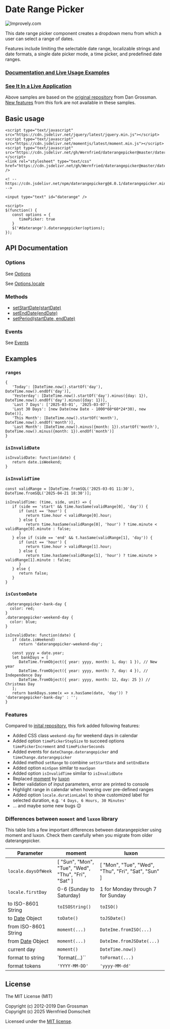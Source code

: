 # Date Range Picker

![Improvely.com](https://i.imgur.com/UTRlaar.png)

This date range picker component creates a dropdown menu from which a user can
select a range of dates.

Features include limiting the selectable date range, localizable strings and date formats,
a single date picker mode, a time picker, and predefined date ranges.

### [Documentation and Live Usage Examples](http://www.daterangepicker.com)

### [See It In a Live Application](https://awio.iljmp.com/5/drpdemogh)

Above samples are based on the [original repository](https://github.com/dangrossman/daterangepicker) from Dan Grossman. [New features](#Features) from this fork are not available in these samples.

## Basic usage
```
<script type="text/javascript" src="https://cdn.jsdelivr.net/jquery/latest/jquery.min.js"></script>
<script type="text/javascript" src="https://cdn.jsdelivr.net/momentjs/latest/moment.min.js"></script>
<script type="text/javascript" src="https://cdn.jsdelivr.net/gh/Wernfried/daterangepicker@master/daterangepicker.min.js"></script>
<link rel="stylesheet" type="text/css" href="https://cdn.jsdelivr.net/gh/Wernfried/daterangepicker@master/daterangepicker.min.css" />

<! --https://cdn.jsdelivr.net/npm/daterangepickerg@4.0.1/daterangepicker.min.js -->

<input type="text" id="daterange" />

<script>
$(function() {
   const options = {
      timePicker: true
   }
   $('#daterange').daterangepicker(options);
});

```

## API Documentation

### Options

See [Options](daterangepicker.md#Options)

See [Options.locale](daterangepicker.md#Options.Locale)

### Methods

- [setStartDate(startDate)](daterangepicker.md#DateRangePicker+setStartDate)
- [setEndDate(endDate)](daterangepicker.md#DateRangePicker+setEndDate)
- [setPeriod(startDate, endDate)](daterangepicker.md#DateRangePicker+setPeriod)

### Events

See [Events](daterangepicker.md)


## Examples
### `ranges`
<a name="options-ranges"></a>
```
{
   'Today': [DateTime.now().startOf('day'), DateTime.now().endOf('day')],
   'Yesterday': [DateTime.now().startOf('day').minus({day: 1}), DateTime.now().endOf('day').minus({day: 1})],
   'Last 7 Days': ['2025-03-01', '2025-03-07'],
   'Last 30 Days': [new Date(new Date - 1000*60*60*24*30), new Date()],
   'This Month': [DateTime.now().startOf('month'), DateTime.now().endOf('month')],
   'Last Month': [DateTime.now().minus({month: 1}).startOf('month'), DateTime.now().minus({month: 1}).endOf('month')]
}
```

### `isInvalidDate`
```
isInvalidDate: function(date) {
   return date.isWeekend;
}
```

### `isInvalidTime`
```
const validRange = [DateTime.fromSQL('2025-03-01 11:30'), DateTime.fromSQL('2025-04-21 18:30')];

isInvalidTime: (time, side, unit) => {   
   if (side == 'start' && time.hasSame(validRange[0], 'day')) {
      if (unit == 'hour') {
         return time.hour < validRange[0].hour;
      } else {
         return time.hasSame(validRange[0], 'hour') ? time.minute < validRange[0].minute : false;
      }
   } else if (side == 'end' && t.hasSame(validRange[1], 'day')) {
      if (unit == 'hour') {
         return time.hour > validRange[1].hour;
      } else {
         return time.hasSame(validRange[1], 'hour') ? time.minute > validRange[1].minute : false;
      }
   } else {
      return false;
   }
}
```

### `isCustomDate`
```
.daterangepicker-bank-day {
  color: red;
}
.daterangepicker-weekend-day {
  color: blue;
}

isInvalidDate: function(date) {
   if (date.isWeekend)
      return 'daterangepicker-weekend-day';

   const yyyy = date.year;
   let bankDays = [
      DateTime.fromObject({ year: yyyy, month: 1, day: 1 }), // New year
      DateTime.fromObject({ year: yyyy, month: 7, day: 4 }), // Independence Day
      DateTime.fromObject({ year: yyyy, month: 12, day: 25 }) // Christmas Day
   ];
   return bankDays.some(x => x.hasSame(date, 'day')) ? 'daterangepicker-bank-day' : '';
}
```
### Features
Compared to [inital repository](https://github.com/dangrossman/daterangepicker), this fork added following features:

- Added CSS class `weekend-day` for weekend days in calendar 
- Added option `timePickerStepSize` to succeed options `timePickerIncrement` and `timePickerSeconds`
- Added events for `dateChange.daterangepicker` and `timeChange.daterangepicker`
- Added method `setRange` to combine `setStartDate` and `setEndDate`
- Added option `minSpan` similar to `maxSpan`
- Added option `isInvalidTime` similar to `isInvalidDate`
- Replaced [moment](https://momentjs.com/) by [luxon](https://moment.github.io/luxon/index.html)
- Better validation of input parameters, error are printed to console
- Highlight range in calendar when hovering over pre-defined ranges
- Added option `locale.durationLabel` to show customized label for selected duration, e.g. `'4 Days, 6 Hours, 30 Minutes'` 
- ... and maybe some new bugs 😉 

### Differences between `moment` and `luxon` library
This table lists a few important differences between datarangepicker using moment and luxon. Check them carefully when you migrate from older daterangepicker.

| Parameter               | moment                                              | luxon             |
| ----------------------- | --------------------------------------------------- | ----------------- |
| `locale.daysOfWeek`     | [ "Sun", "Mon", "Tue", "Wed", "Thu", "Fri", "Sat" ] | [ "Mon", "Tue", "Wed", "Thu", "Fri", "Sat", "Sun" ] | 
| `locale.firstDay`       | 0-6 (Sunday to Saturday)                            | 1 for Monday through 7 for Sunday | 
| to ISO-8601 String      | `toISOString()`                                     | `toISO()`         | 
| to [Date](https://developer.mozilla.org/en-US/docs/Web/JavaScript/Reference/Global_Objects/Date) Object | `toDate()` | `toJSDate()`         | 
| from ISO-8601 String    | `moment(...)`                                       | `DateIme.fromISO(...)`         | 
| from [Date](https://developer.mozilla.org/en-US/docs/Web/JavaScript/Reference/Global_Objects/Date) Object | `moment(...)` | `DateIme.fromJSDate(...)`         | 
| current day             | `moment()`                                          | `DateTime.now()`  |
| format to string        | `format(...)``                                      | `toFormat(...)`   |
| format tokens           | `'YYYY-MM-DD'`                                      | `'yyyy-MM-dd'`    |


## License

The MIT License (MIT)

Copyright (c) 2012-2019 Dan Grossman<br/> 
Copyright (c) 2025 Wernfried Domscheit

Licensed under the [MIT license](LICENSE).
